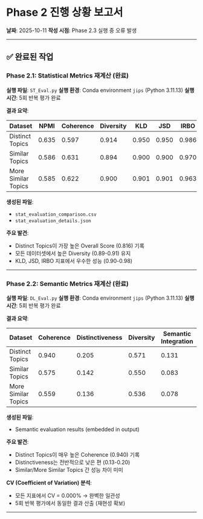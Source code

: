 # Phase 2 진행 상황 보고서

**날짜**: 2025-10-11
**작성 시점**: Phase 2.3 실행 중 오류 발생

---

## ✅ 완료된 작업

### Phase 2.1: Statistical Metrics 재계산 (완료)

**실행 파일**: `ST_Eval.py`
**실행 환경**: Conda environment `jips` (Python 3.11.13)
**실행 시간**: 5회 반복 평가 완료

**결과 요약**:

| Dataset | NPMI | Coherence | Diversity | KLD | JSD | IRBO | Overall |
|---------|------|-----------|-----------|-----|-----|------|---------|
| Distinct Topics | 0.635 | 0.597 | 0.914 | 0.950 | 0.950 | 0.986 | 0.816 |
| Similar Topics | 0.586 | 0.631 | 0.894 | 0.900 | 0.900 | 0.970 | 0.793 |
| More Similar Topics | 0.585 | 0.622 | 0.900 | 0.901 | 0.901 | 0.963 | 0.791 |

**생성된 파일**:
- `stat_evaluation_comparison.csv`
- `stat_evaluation_details.json`

**주요 발견**:
- Distinct Topics이 가장 높은 Overall Score (0.816) 기록
- 모든 데이터셋에서 높은 Diversity (0.89-0.91) 유지
- KLD, JSD, IRBO 지표에서 우수한 성능 (0.90-0.98)

---

### Phase 2.2: Semantic Metrics 재계산 (완료)

**실행 파일**: `DL_Eval.py`
**실행 환경**: Conda environment `jips` (Python 3.11.13)
**실행 시간**: 5회 반복 평가 완료

**결과 요약**:

| Dataset | Coherence | Distinctiveness | Diversity | Semantic Integration | Overall |
|---------|-----------|-----------------|-----------|---------------------|---------|
| Distinct Topics | 0.940 | 0.205 | 0.571 | 0.131 | 0.484 |
| Similar Topics | 0.575 | 0.142 | 0.550 | 0.083 | 0.342 |
| More Similar Topics | 0.559 | 0.136 | 0.536 | 0.078 | 0.331 |

**생성된 파일**:
- Semantic evaluation results (embedded in output)

**주요 발견**:
- Distinct Topics이 매우 높은 Coherence (0.940) 기록
- Distinctiveness는 전반적으로 낮은 편 (0.13-0.20)
- Similar/More Similar Topics 간 성능 차이 미미

**CV (Coefficient of Variation) 분석**:
- 모든 지표에서 CV = 0.000% → 완벽한 일관성
- 5회 반복 평가에서 동일한 결과 산출 (재현성 확보)

---


